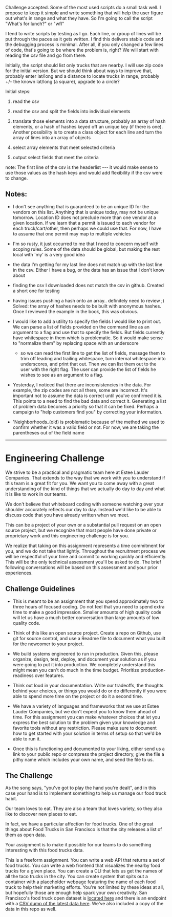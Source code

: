 
Challenge accepted.  Some of the most used scripts do a small task well.  I propose to keep it simple and write something that will help the user figure out what's in range and what they have. So I'm going to call the script "What's for lunch?" or "wfl"

I tend to write scripts by testing as I go.  Each line, or group of lines will be put through the paces as it gets written.  I find this delivers stable code and the debugging process is minimal. After all, if you only changed a few lines of code, that's going to be where the problem is, right?  We will start with reading the csv file and go from there.

Initially, the script should list only trucks that are nearby. I will use zip code for the initial version. But we should think about ways to improve that, probably enter lat/long and a distance to locate trucks in range, probably +/- the known lat/long (a square), upgrade to a circle?

Initial steps: 

1) read the csv

2) read the csv and split the fields into individual elements

3) translate those elements into a data structure, probably an array of hash elements, or a hash of hashes keyed off an unique key (if there is one). Another possibility is to create a class object for each line and turn the array of lines into an array of objects

4) select array elements that meet selected criteria

5) output select fields that meet the criteria

note: The first line of the csv is the headerlist --- it would make sense to use those values as the hash keys and would add flexibility if the csv were to change.

Notes:
-----

- I don't see anything that is guaranteed to be an unique ID for the vendors on this list. Anything that is unique today, may not be unique tomorrow.  Location ID does not preclude more than one vendor at a given location.  If we learn that a permit is issued to each vendor for each truck/cart/other, then perhaps we could use that.  For now, I have to assume that one permit may map to multiple vehicles

- I'm so rusty, it just occurred to me that I need to concern myself with scoping rules.  Some of the data should be global, but making the rest local with 'my' is a very good idea

- the data I'm getting for my last line does not match up with the last line in the csv. Either I have a bug, or the data has an issue that I don't know about

- finding the csv I downloaded does not match the csv in github.  Created a short one for testing

- having issues pushing a hash onto an array.. definitely need to review ;) Solved: the array of hashes needs to be built with anonymous hashes.  Once I reviewed the example in the book, this was obvious.

- I would like to add a utility to specify the fields I would like to print out.  We can parse a list of fields provided on the command line as an argument to a flag and use that to specify the fields.  But fields currently have whitespace in them which is problematic.  So it would make sense to "normalize them" by replacing space with an underscore
	- so we can read the first line to get the list of fields, massage them to trim off leading and trailing whitespace, turn internal whitespace into underscores, and print that out.  Then we can list them out to the user with the right flag.  The user can provide the list of fields he wishes to see as an argument to a flag.

- Yesterday, I noticed that there are inconsistencies in the data. For example, the zip codes are not all there, some are incorrect.  It's important not to assume the data is correct until you've confirmed it is.  This points to a need to find the bad data and correct it.  Generating a list of problem data becomes a priority so that it can be fixed.  Perhaps a campaign to "help customers find you" by correcting your information.

- 'Neighborhoods_(old) is problematic because of the method we used to confirm whether it was a valid field or not. For now, we are taking the parentheses out of the field name

------------------------------------------------------------------------------------------
# Engineering Challenge

We strive to be a practical and pragmatic team here at Estee Lauder Companies. That extends to the way that we work with you to understand if this team is a great fit for you. We want you to come away with a great understanding of the kind of things that we actually do day to day and what it is like to work in our teams.

We don't believe that whiteboard coding with someone watching over your shoulder accurately reflects our day to day. Instead we'd like to be able to discuss code that you have already written when we meet.

This can be a project of your own or a substantial pull request on an open source project, but we recognize that most people have done private or proprietary work and this engineering challenge is for you.

We realize that taking on this assignment represents a time commitment for you, and we do not take that lightly. Throughout the recruitment process we will be respectful of your time and commit to working quickly and efficiently. This will be the only technical assessment you'll be asked to do. The brief following conversations will be based on this assessment and your prior experiences.

## Challenge Guidelines

* This is meant to be an assignment that you spend approximately two to three hours of focused coding. Do not feel that you need to spend extra time to make a good impression. Smaller amounts of high quality code will let us have a much better conversation than large amounts of low quality code.

* Think of this like an open source project. Create a repo on Github, use git for source control, and use a Readme file to document what you built for the newcomer to your project.

* We build systems engineered to run in production. Given this, please organize, design, test, deploy, and document your solution as if you were going to put it into production. We completely understand this might mean you can't do much in the time budget. Prioritize production-readiness over features.

* Think out loud in your documentation. Write our tradeoffs, the thoughts behind your choices, or things you would do or do differently if you were able to spend more time on the project or do it a second time.

* We have a variety of languages and frameworks that we use at Estee Lauder Companies, but we don't expect you to know them ahead of time. For this assignment you can make whatever choices that let you express the best solution to the problem given your knowledge and favorite tools without any restriction. Please make sure to document how to get started with your solution in terms of setup so that we'd be able to run it.

* Once this is functioning and documented to your liking, either send us a link to your public repo or compress the project directory, give the file a pithy name which includes your own name, and send the file to us.

## The Challenge

As the song says, "you've got to play the hand you're dealt", and in this case your hand is to implement something to help us manage our food truck habit.

Our team loves to eat. They are also a team that loves variety, so they also like to discover new places to eat.

In fact, we have a particular affection for food trucks. One of the great things about Food Trucks in San Francisco is that the city releases a list of them as open data.

Your assignment is to make it possible for our teams to do something interesting with this food trucks data.

This is a freeform assignment. You can write a web API that returns a set of food trucks. You can write a web frontend that visualizes the nearby food trucks for a given place. You can create a CLI that lets us get the names of all the taco trucks in the city. You can create system that spits out a container with a placeholder webpage featuring the name of each food truck to help their marketing efforts. You're not limited by these ideas at all, but hopefully those are enough help spark your own creativity.
San Francisco's food truck open dataset is [located here](https://data.sfgov.org/Economy-and-Community/Mobile-Food-Facility-Permit/rqzj-sfat/data) and there is an endpoint with a [CSV dump of the latest data here](https://data.sfgov.org/api/views/rqzj-sfat/rows.csv). We've also included a copy of the data in this repo as well.

